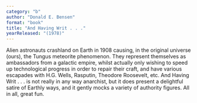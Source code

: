 ```yaml
---
category: "b"
author: "Donald E. Bensen"
format: "book"
title: "And Having Writ . . ."
yearReleased: "(1978)"
---
```

Alien astronauts crashland on Earth in 1908 causing, in the original universe (ours), the Tungus meteorite phenomenon. They represent themselves as ambassadors from a galactic empire, whilst actually only wishing to speed up technological progress in order to repair their craft, and have various escapades with H.G. Wells, Rasputin, Theodore Roosevelt, etc. And Having Writ . . . is not really in any way anarchist, but it does present a delightful satire of Earthly ways, and it gently mocks a variety of authority figures. All in all, great fun.
 
